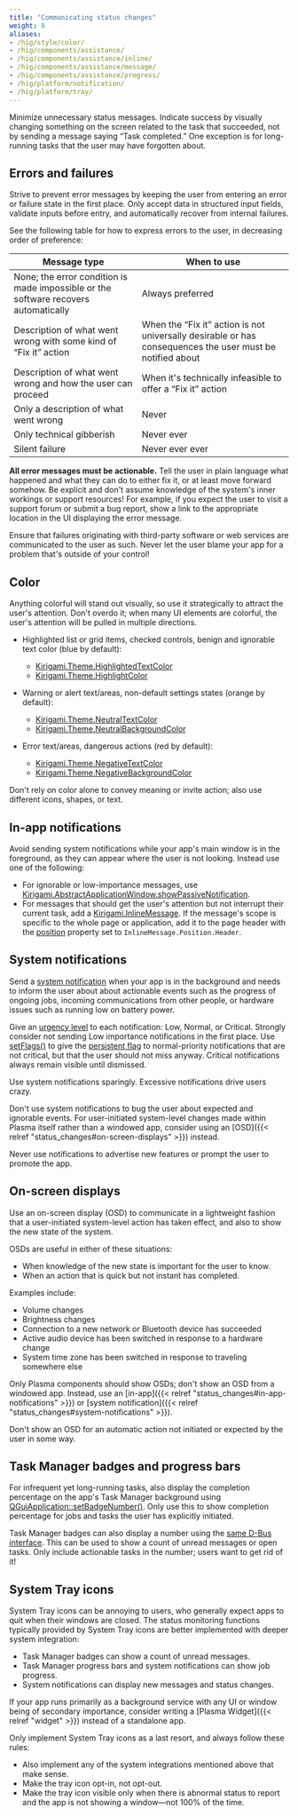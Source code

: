 ```yaml
---
title: "Communicating status changes"
weight: 8
aliases:
- /hig/style/color/
- /hig/components/assistance/
- /hig/components/assistance/inline/
- /hig/components/assistance/message/
- /hig/components/assistance/progress/
- /hig/platform/notification/
- /hig/platform/tray/
---
```


Minimize unnecessary status messages. Indicate success by visually changing something on the screen related to the task that succeeded, not by sending a message saying “Task completed.” One exception is for long-running tasks that the user may have forgotten about.


## Errors and failures
Strive to prevent error messages by keeping the user from entering an error or failure state in the first place. Only accept data in structured input fields, validate inputs before entry, and automatically recover from internal failures.

See the following table for how to express errors to the user, in decreasing order of preference:

Message type                                                                        | When to use
------------------------------------------------------------------------------------|-------------
None; the error condition is made impossible or the software recovers automatically | Always preferred
Description of what went wrong with some kind of “Fix it” action                 | When the “Fix it” action is not universally desirable or has consequences the user must be notified about
Description of what went wrong and how the user can proceed                         | When it's technically infeasible to offer a “Fix it” action
Only a description of what went wrong                                               | Never
Only technical gibberish                                                            | Never ever
Silent failure                                                                      | Never ever ever

**All error messages must be actionable.** Tell the user in plain language what happened and what they can do to either fix it, or at least move forward somehow. Be explicit and don't assume knowledge of the system's inner workings or support resources! For example, if you expect the user to visit a support forum or submit a bug report, show a link to the appropriate location in the UI displaying the error message.

Ensure that failures originating with third-party software or web services are communicated to the user as such. Never let the user blame your app for a problem that's outside of your control!


## Color
Anything colorful will stand out visually, so use it strategically to attract the user's attention. Don't overdo it; when many UI elements are colorful, the user's attention will be pulled in multiple directions.

- Highlighted list or grid items, checked controls, benign and ignorable text color (blue by default):
  - [Kirigami.Theme.HighlightedTextColor](https://api.kde.org/qml-org-kde-kirigami-platform-theme.html#highlightedTextColor-attached-prop)
  - [Kirigami.Theme.HighlightColor](https://api.kde.org/qml-org-kde-kirigami-platform-theme.html#highlightColor-attached-prop)
  
- Warning or alert text/areas, non-default settings states (orange by default):
  - [Kirigami.Theme.NeutralTextColor](https://api.kde.org/qml-org-kde-kirigami-platform-theme.html#neutralTextColor-attached-prop)
  - [Kirigami.Theme.NeutralBackgroundColor](https://api.kde.org/qml-org-kde-kirigami-platform-theme.html#neutralBackgroundColor-attached-prop)
  
- Error text/areas, dangerous actions (red by default):
  - [Kirigami.Theme.NegativeTextColor](https://api.kde.org/qml-org-kde-kirigami-platform-theme.html#negativeTextColor-attached-prop)
  - [Kirigami.Theme.NegativeBackgroundColor](https://api.kde.org/qml-org-kde-kirigami-platform-theme.html#negativeBackgroundColor-attached-prop)

Don't rely on color alone to convey meaning or invite action; also use different icons, shapes, or text.


## In-app notifications
Avoid sending system notifications while your app's main window is in the foreground, as they can appear where the user is not looking. Instead use one of the following:

- For ignorable or low-importance messages, use [Kirigami.AbstractApplicationWindow.showPassiveNotification](https://api.kde.org/qml-org-kde-kirigami-abstractapplicationwindow.html#showPassiveNotification-method).
- For messages that should get the user's attention but not interrupt their current task, add a [Kirigami.InlineMessage](https://develop.kde.org/docs/getting-started/kirigami/components-inlinemessages/). If the message's scope is specific to the whole page or application, add it to the page header with the [position](https://api.kde.org/qml-org-kde-kirigami-inlinemessage.html#position-prop) property set to `InlineMessage.Position.Header`.


## System notifications
Send a [system notification](https://api.kde.org/knotifications-index.html) when your app is in the background and needs to inform the user about about actionable events such as the progress of ongoing jobs, incoming communications from other people, or hardware issues such as running low on battery power.

Give an [urgency level](https://api.kde.org/knotification.html#setUrgency) to each notification: Low, Normal, or Critical. Strongly consider not sending Low importance notifications in the first place. Use [setFlags()](https://api.kde.org/knotification.html#setFlags) to give the [persistent flag](https://api.kde.org/knotification.html#NotificationFlag-enum) to normal-priority notifications that are not critical, but that the user should not miss anyway. Critical notifications always remain visible until dismissed.


Use system notifications sparingly. Excessive notifications drive users crazy.

Don't use system notifications to bug the user about expected and ignorable events. For user-initiated system-level changes made within Plasma itself rather than a windowed app, consider using an [OSD]({{< relref "status_changes#on-screen-displays" >}}) instead.

Never use notifications to advertise new features or prompt the user to promote the app.


## On-screen displays
Use an on-screen display (OSD) to communicate in a lightweight fashion that a user-initiated system-level action has taken effect, and also to show the new state of the system.

OSDs are useful in either of these situations:

- When knowledge of the new state is important for the user to know.
- When an action that is quick but not instant has completed.

Examples include:

- Volume changes
- Brightness changes
- Connection to a new network or Bluetooth device has succeeded
- Active audio device has been switched in response to a hardware change
- System time zone has been switched in response to traveling somewhere else

Only Plasma components should show OSDs; don't show an OSD from a windowed app. Instead, use an [in-app]({{< relref "status_changes#in-app-notifications" >}}) or [system notification]({{< relref "status_changes#system-notifications" >}}).

Don't show an OSD for an automatic action not initiated or expected by the user in some way.


## Task Manager badges and progress bars
For infrequent yet long-running tasks, also display the completion percentage on the app's Task Manager background using [QGuiApplication::setBadgeNumber()](https://doc.qt.io/qt-6/qguiapplication.html#setBadgeNumber). Only use this to show completion percentage for jobs and tasks the user has explicitly initiated.

Task Manager badges can also display a number using the [same D-Bus interface](https://wiki.ubuntu.com/Unity/LauncherAPI#Low_level_DBus_API:_com.canonical.Unity.LauncherEntry). This can be used to show a count of unread messages or open tasks. Only include actionable tasks in the number; users want to get rid of it!


## System Tray icons
System Tray icons can be annoying to users, who generally expect apps to quit when their windows are closed. The status monitoring functions typically provided by System Tray icons are better implemented with deeper system integration:

- Task Manager badges can show a count of unread messages.
- Task Manager progress bars and system notifications can show job progress.
- System notifications can display new messages and status changes.

If your app runs primarily as a background service with any UI or window  being of secondary importance, consider writing a [Plasma Widget]({{< relref "widget" >}}) instead of a standalone app.

Only implement System Tray icons as a last resort, and always follow these rules:

- Also implement any of the system integrations mentioned above that make sense.
- Make the tray icon opt-in, not opt-out.
- Make the tray icon visible only when there is abnormal status to report and the app is not showing a window—not 100% of the time.
